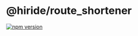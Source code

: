 # @hiride/route_shortener

<a href="https://img.shields.io/npm/v/@hiride/route_shortener.svg"><img src="https://img.shields.io/npm/v/@hiride/route_shortener.svg" alt="npm version"></a>

